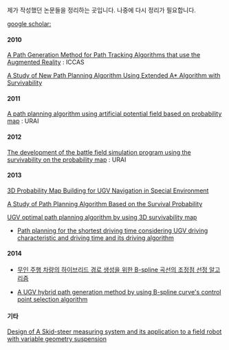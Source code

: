 제가 작성했던 논문들을 정리하는 곳입니다. 나중에 다시 정리가 필요합니다.

[google scholar: ](https://scholar.google.co.kr/scholar?hl=en&q=xho1995%40gmail.com&btnG=&as_sdt=1%2C5&as_sdtp=)

#### 2010

[A Path Generation Method for Path Tracking Algorithms that use the Augmented Reality](http://www.dbpia.co.kr/Journal/ArticleDetail/NODE02025899) : ICCAS

[A Study of New Path Planning Algorithm Using Extended A* Algorithm with Survivability](http://link.springer.com/chapter/10.1007%2F978-3-642-33503-7_59)

#### 2011

[A path planning algorithm using artificial potential field based on probability map](http://ieeexplore.ieee.org/document/6145929/) : URAI

#### 2012

[The development of the battle field simulation program using the survivability on the probability map](http://ieeexplore.ieee.org/abstract/document/6463003/) : URAI

#### 2013

[3D Probability Map Building for UGV Navigation in Special Environment](http://link.springer.com/chapter/10.1007/978-3-642-40852-6_61)

[A Study of Path Planning Algorithm Based on the Survival Probability](http://link.springer.com/chapter/10.1007/978-3-642-33926-4_72)

[UGV optimal path planning algorithm by using 3D survivability map](http://ieeexplore.ieee.org/abstract/document/6677377/)

* [Path planning for the shortest driving time considering UGV driving characteristic and driving time and its driving algorithm](http://www.koreascience.or.kr/article/ArticleFullRecord.jsp?cn=KROBC7_2013_v8n1_43)

#### 2014

* [무인 주행 차량의 하이브리드 경로 생성을 위한 B-spline 곡선의 조정점 선정 알고리즘]()

* [A UGV hybrid path generation method by using B-spline curve's control point selection algorithm](http://www.koreascience.or.kr/article/ArticleFullRecord.jsp?cn=JOJDCV_2014_v20n2_138)

#### 기타 

[Design of A Skid-steer measuring system and its application to a field robot with variable geometry suspension]()


